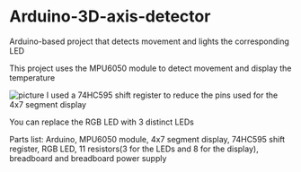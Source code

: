 # Arduino-3D-axis-detector
Arduino-based project that detects movement and lights the corresponding LED

This project uses the MPU6050 module to detect movement and display the temperature

![picture](https://github.com/Ferrariedhgs/Arduino-3D-axis-detector/assets/45429773/75ac3f42-bb42-4215-8f5b-2ac2f65de603)
I used a 74HC595 shift register to reduce the pins used for the 4x7 segment display

You can replace the RGB LED with 3 distinct LEDs

Parts list: Arduino, MPU6050 module, 4x7 segment display, 74HC595 shift register, RGB LED, 11 resistors(3 for the LEDs and 8 for the display), breadboard and breadboard power supply
